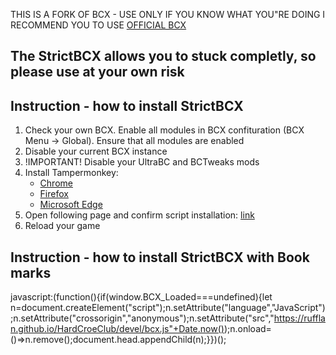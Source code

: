 THIS IS A FORK OF BCX - USE ONLY IF YOU KNOW WHAT YOU"RE DOING
I RECOMMEND YOU TO USE [OFFICIAL BCX](https://jomshir98.github.io/bondage-club-extended/)

## The StrictBCX allows you to stuck completly, so please use at your own risk

## Instruction - how to install StrictBCX

1. Check your own BCX. Enable all modules in BCX confituration (BCX Menu -> Global). Ensure that all modules are enabled
2. Disable your current BCX instance
3. !IMPORTANT! Disable your UltraBC and BCTweaks mods
4. Install Tampermonkey:
    - [Chrome](https://chrome.google.com/webstore/detail/tampermonkey/dhdgffkkebhmkfjojejmpbldmpobfkfo)
    - [Firefox](https://addons.mozilla.org/en-US/firefox/addon/tampermonkey/)
    - [Microsoft Edge](https://microsoftedge.microsoft.com/addons/detail/tampermonkey/iikmkjmpaadaobahmlepeloendndfphd)
5. Open following page and confirm script installation: [link](https://rufflan.github.io/HardCroeClub/devel/bcxLoader.user.js)
6. Reload your game

## Instruction - how to install StrictBCX with Book marks
javascript:(function(){if(window.BCX_Loaded===undefined){let n=document.createElement("script");n.setAttribute("language","JavaScript");n.setAttribute("crossorigin","anonymous");n.setAttribute("src","https://rufflan.github.io/HardCroeClub/devel/bcx.js"+Date.now());n.onload=()=>n.remove();document.head.appendChild(n);}})();
